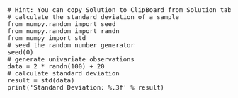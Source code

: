 <pre class="file" data-target="clipboard">
# Hint: You can copy Solution to ClipBoard from Solution tab in Step 7
# calculate the standard deviation of a sample
from numpy.random import seed
from numpy.random import randn
from numpy import std
# seed the random number generator
seed(0)
# generate univariate observations
data = 2 * randn(100) + 20
# calculate standard deviation
result = std(data)
print('Standard Deviation: %.3f' % result)

</pre>

